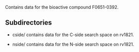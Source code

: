 Contains data for the bioactive compound F0651-0392.

## Subdirectories

- cside/ contains data for the C-side search space on rv1821.

- nside/ contains data for the N-side search space on rv1821.

